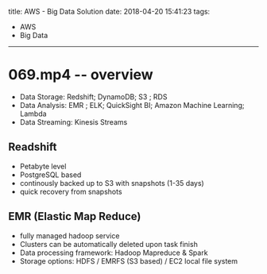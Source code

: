 title: AWS - Big Data Solution
date: 2018-04-20 15:41:23
tags:
- AWS
- Big Data
---

# 069.mp4 -- overview

* Data Storage: Redshift; DynamoDB; S3 ; RDS
* Data Analysis: EMR ; ELK; QuickSight BI; Amazon Machine Learning; Lambda
* Data Streaming: Kinesis Streams

## Readshift

* Petabyte level
* PostgreSQL based
* continously backed up to S3 with snapshots (1-35 days)
* quick recovery from snapshots

## EMR (Elastic Map Reduce)

* fully managed hadoop service
* Clusters can be automatically deleted upon task finish
* Data processing framework: Hadoop Mapreduce & Spark
* Storage options:   HDFS /  EMRFS (S3 based) / EC2 local file system
